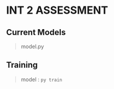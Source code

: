 # INT 2 ASSESSMENT

## Current Models   
> model.py

## Training     
> model 	: ``` py train ```   
  
